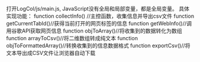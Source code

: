 打开LogCol/js/main.js, 
JavaScript没有全局和局部变量，都是全局变量。
具体实现功能：
function collectInfo() //主控函数，收集信息并导出csv文件
function getCurrentTabId()//获得当前打开的网页标签的信息
function getWebInfo()//调用谷歌API获取网页信息
function objToArray()//将收集到的数据转化为数组
function arrayToCsv()//将二维数组转成纯文本
function objToFormattedArray()//转换收集到的信息数据格式
function exportCsv()//将文本导出成CSV文件让浏览器自动下载
